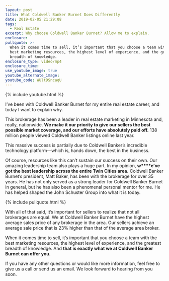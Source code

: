 ```yaml
---
layout: post
title: What Coldwell Banker Burnet Does Differently
date: 2019-02-05 21:29:08
tags:
  - Real Estate
excerpt: Why choose Coldwell Banker Burnet? Allow me to explain.
enclosure:
pullquote: >-
  When it comes time to sell, it’s important that you choose a team with the
  best marketing resources, the highest level of experience, and the greatest
  breadth of knowledge.
enclosure_type: video/mp4
enclosure_time:
use_youtube_image: true
youtube_alternate_image:
youtube_code: WUltDSncaqU
---
```


{% include youtube.html %}

I’ve been with Coldwell Banker Burnet for my entire real estate career, and today I want to explain why.

This brokerage has been a leader in real estate marketing in Minnesota and, really, nationwide. **We make it our priority to give our sellers the best possible market coverage, and our efforts have absolutely paid off.** 138 million people viewed Coldwell Banker listings online last year.

This massive success is partially due to Coldwell Banker’s incredible technology platform—which is, hands down, the best in the business.

Of course, resources like this can’t sustain our success on their own. Our amazing leadership team also plays a huge part. In my opinion, **w****e’ve got the best leadership across the entire Twin Cities area.** Coldwell Banker Burnet’s president, Matt Baker, has been with the brokerage for over 35 years. He has not only served as a strong leader for Coldwell Banker Burnet in general, but he has also been a phenomenal personal mentor for me. He has helped shaped the John Schuster Group into what it is today.

{% include pullquote.html %}

With all of that said, it’s important for sellers to realize that not all brokerages are equal. We at Coldwell Banker Burnet have the highest average sales price of any brokerage in the area. Our sellers achieve an average sale price that is 23% higher than that of the average area broker.

When it comes time to sell, it’s important that you choose a team with the best marketing resources, the highest level of experience, and the greatest breadth of knowledge. And **that is exactly what we at Coldwell Banker Burnet can offer you.**

If you have any other questions or would like more information, feel free to give us a call or send us an email. We look forward to hearing from you soon.